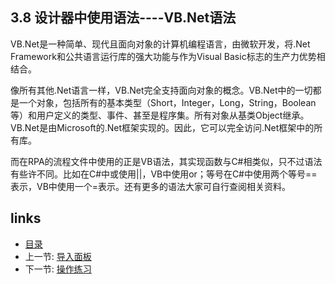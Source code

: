 ## 3.8 设计器中使用语法----VB.Net语法

VB.Net是一种简单、现代且面向对象的计算机编程语言，由微软开发，将.Net Framework和公共语言运行库的强大功能与作为Visual Basic标志的生产力优势相结合。

像所有其他.Net语言一样，VB.Net完全支持面向对象的概念。VB.Net中的一切都是一个对象，包括所有的基本类型（Short，Integer，Long，String，Boolean等）和用户定义的类型、事件、甚至是程序集。所有对象从基类Object继承。VB.Net是由Microsoft的.Net框架实现的。因此，它可以完全访问.Net框架中的所有库。

而在RPA的流程文件中使用的正是VB语法，其实现函数与C#相类似，只不过语法有些许不同。比如在C#中或使用||，VB中使用or；等号在C#中使用两个等号==表示，VB中使用一个=表示。还有更多的语法大家可自行查阅相关资料。

## links
   * [目录](<preface.md>)
   * 上一节: [导入面板](<03.7.3.md>)
   * 下一节: [操作练习](<03.9.md>)